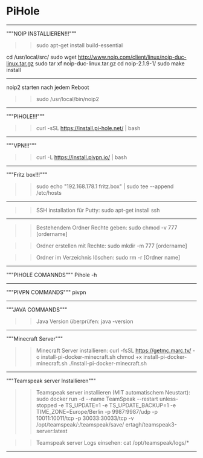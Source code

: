 # PiHole

*****************************************************************
"""NOIP INSTALLIEREN!!!"""
>>sudo apt-get install build-essential

cd /usr/local/src/
sudo wget http://www.noip.com/client/linux/noip-duc-linux.tar.gz
sudo tar xf noip-duc-linux.tar.gz
cd noip-2.1.9-1/
sudo make install

*******************************************************************
noip2 starten nach jedem Reboot
>>sudo /usr/local/bin/noip2
*******************************************************************

"""PIHOLE!!!"""
>>curl -sSL https://install.pi-hole.net/ | bash
*******************************************************************

"""VPN!!!"""
>>curl -L https://install.pivpn.io/ | bash
*******************************************************************

"""Fritz box!!!"""
>>sudo echo "192.168.178.1 fritz.box" | sudo tee --append /etc/hosts

*******************************************************************
>>SSH installation für Putty: 
sudo apt-get install ssh
*******************************************************************

>>Bestehendem Ordner Rechte geben: sudo chmod -v 777 [ordername]

>>Ordner erstellen mit Rechte: sudo mkdir -m 777 [ordername]

>>Ordner im Verzeichnis löschen: sudo rm -r [Ordner name]

*******************************************************************
"""PIHOLE COMANNDS"""
Pihole -h

*******************************************************************
"""PIVPN COMMANDS"""
pivpn
*******************************************************************

"""JAVA COMMANDS"""
>>Java Version überprüfen: java -version
*******************************************************************

"""Minecraft Server"""
>>Minecraft Server installieren: curl -fsSL https://getmc.marc.tv/ -o install-pi-docker-minecraft.sh 
chmod +x install-pi-docker-minecraft.sh 
./install-pi-docker-minecraft.sh
*******************************************************************

"""Teamspeak server Installieren"""

>>Teamspeak server installieren (MIT automatischem Neustart): sudo docker run -d --name TeamSpeak --restart unless-stopped -e TS_UPDATE=1 -e TS_UPDATE_BACKUP=1 -e TIME_ZONE=Europe/Berlin -p 9987:9987/udp -p 10011:10011/tcp -p 30033:30033/tcp -v /opt/teamspeak/:/teamspeak/save/ ertagh/teamspeak3-server:latest

>>Teamspeak server Logs einsehen: cat /opt/teamspeak/logs/*
*******************************************************************
